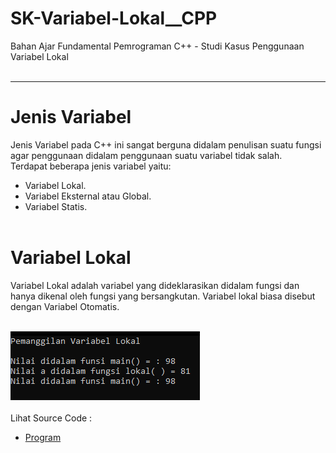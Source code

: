 # SK-Variabel-Lokal__CPP
Bahan Ajar Fundamental Pemrograman C++ - Studi Kasus Penggunaan Variabel Lokal<br><br>

---

# Jenis Variabel<br>
Jenis Variabel pada C++ ini sangat berguna didalam penulisan suatu fungsi agar penggunaan didalam penggunaan suatu variabel tidak salah.<br>
Terdapat beberapa jenis variabel yaitu:<br>
- Variabel Lokal.<br>
- Variabel Eksternal atau Global.<br>
- Variabel Statis.<br><br>
# Variabel Lokal<br>
Variabel Lokal adalah variabel yang dideklarasikan didalam fungsi dan hanya dikenal oleh fungsi yang bersangkutan. Variabel lokal biasa disebut dengan Variabel Otomatis.<br><br>

<img src="https://github.com/RizkyKhapidsyah/SK-Variabel-Lokal__CPP/blob/master/SK-Variabel-Lokal__CPP/Resuult/001.PNG"><br><br>
Lihat Source Code : <br>
- <a href="https://github.com/RizkyKhapidsyah/SK-Variabel-Lokal__CPP/blob/master/SK-Variabel-Lokal__CPP/Source.cpp">Program</a>
